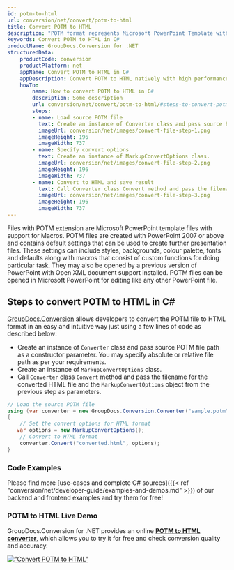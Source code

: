 ```yaml
---
id: potm-to-html
url: conversion/net/convert/potm-to-html
title: Convert POTM to HTML
description: "POTM format represents Microsoft PowerPoint Template with .potm extension. Learn how to convert POTM to HTML file programmatically in C# language using GroupDocs.Conversion for .NET library."
keywords: Convert POTM to HTML in C#
productName: GroupDocs.Conversion for .NET
structuredData:
    productCode: conversion
    productPlatform: net
    appName: Convert POTM to HTML in C#
    appDescription: Convert POTM to HTML natively with high performance using C# language and server side GroupDocs.Conversion for .NET APIs, without the use of any software like Microsoft or Open Office.
    howTo:
        name: How to convert POTM to HTML in C# 
        description: Some description
        url: conversion/net/convert/potm-to-html/#steps-to-convert-potm-to-html-in-c
        steps:
        - name: Load source POTM file 
          text: Create an instance of Converter class and pass source POTM file path as a constructor parameter. You may specify absolute or relative file path as per your requirements. 
          imageUrl: conversion/net/images/convert-file-step-1.png
          imageHeight: 196
          imageWidth: 737
        - name: Specify convert options 
          text: Create an instance of MarkupConvertOptions class.
          imageUrl: conversion/net/images/convert-file-step-2.png
          imageHeight: 196
          imageWidth: 737
        - name: Convert to HTML and save result 
          text: Call Converter class Convert method and pass the filename for the converted HTML file and the MarkupConvertOptions object from the previous step as parameters.
          imageUrl: conversion/net/images/convert-file-step-3.png
          imageHeight: 196
          imageWidth: 737
---
```


Files with POTM extension are Microsoft PowerPoint template files with support for Macros. POTM files are created with PowerPoint 2007 or above and contains default settings that can be used to create further presentation files. These settings can include styles, backgrounds, colour palette, fonts and defaults along with macros that consist of custom functions for doing particular task. They may also be opened by a previous version of PowerPoint with Open XML document support installed. POTM files can be opened in Microsoft PowerPoint for editing like any other PowerPoint file.

## Steps to convert POTM to HTML in C#

[GroupDocs.Conversion](https://products.groupdocs.com/conversion/net) allows developers to convert the POTM file to HTML format in an easy and intuitive way just using a few lines of code as described below:

* Create an instance of `Converter` class and pass source POTM file path as a constructor parameter. You may specify absolute or relative file path as per your requirements. 
* Create an instance of `MarkupConvertOptions` class.
* Call `Converter` class `Convert` method and pass the filename for the converted HTML file and the `MarkupConvertOptions` object from the previous step as parameters.

```csharp
// Load the source POTM file
using (var converter = new GroupDocs.Conversion.Converter("sample.potm"))
{
    // Set the convert options for HTML format
   var options = new MarkupConvertOptions();
    // Convert to HTML format
    converter.Convert("converted.html", options);
}
```

### Code Examples

Please find more [use-cases and complete C# sources]({{< ref "conversion/net/developer-guide/examples-and-demos.md" >}}) of our backend and frontend examples and try them for free!

### POTM to HTML Live Demo

GroupDocs.Conversion for .NET provides an online [**POTM to HTML converter**](https://products.groupdocs.app/conversion/potm-to-html), which allows you to try it for free and check conversion quality and accuracy.

[!["Convert POTM to HTML"](conversion/net/images/convert-to-html/convert-potm-to-html.png)](https://products.groupdocs.app/conversion/potm-to-html)